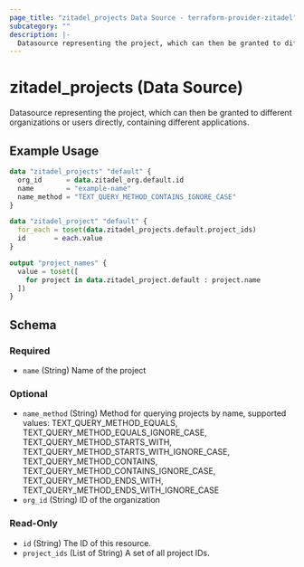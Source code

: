 ```yaml
---
page_title: "zitadel_projects Data Source - terraform-provider-zitadel"
subcategory: ""
description: |-
  Datasource representing the project, which can then be granted to different organizations or users directly, containing different applications.
---
```


# zitadel_projects (Data Source)

Datasource representing the project, which can then be granted to different organizations or users directly, containing different applications.

## Example Usage

```terraform
data "zitadel_projects" "default" {
  org_id      = data.zitadel_org.default.id
  name        = "example-name"
  name_method = "TEXT_QUERY_METHOD_CONTAINS_IGNORE_CASE"
}

data "zitadel_project" "default" {
  for_each = toset(data.zitadel_projects.default.project_ids)
  id       = each.value
}

output "project_names" {
  value = toset([
    for project in data.zitadel_project.default : project.name
  ])
}
```

<!-- schema generated by tfplugindocs -->
## Schema

### Required

- `name` (String) Name of the project

### Optional

- `name_method` (String) Method for querying projects by name, supported values: TEXT_QUERY_METHOD_EQUALS, TEXT_QUERY_METHOD_EQUALS_IGNORE_CASE, TEXT_QUERY_METHOD_STARTS_WITH, TEXT_QUERY_METHOD_STARTS_WITH_IGNORE_CASE, TEXT_QUERY_METHOD_CONTAINS, TEXT_QUERY_METHOD_CONTAINS_IGNORE_CASE, TEXT_QUERY_METHOD_ENDS_WITH, TEXT_QUERY_METHOD_ENDS_WITH_IGNORE_CASE
- `org_id` (String) ID of the organization

### Read-Only

- `id` (String) The ID of this resource.
- `project_ids` (List of String) A set of all project IDs.